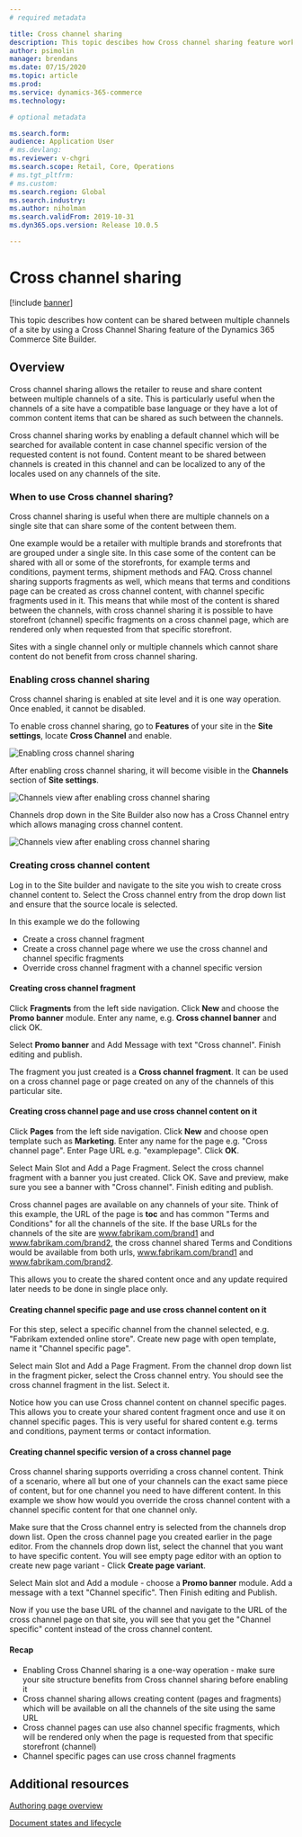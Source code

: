 ```yaml
---
# required metadata

title: Cross channel sharing
description: This topic descibes how Cross channel sharing feature works in the Site Builder
author: psimolin
manager: brendans
ms.date: 07/15/2020
ms.topic: article
ms.prod: 
ms.service: dynamics-365-commerce
ms.technology: 

# optional metadata

ms.search.form:  
audience: Application User
# ms.devlang: 
ms.reviewer: v-chgri
ms.search.scope: Retail, Core, Operations
# ms.tgt_pltfrm: 
# ms.custom: 
ms.search.region: Global
ms.search.industry: 
ms.author: niholman
ms.search.validFrom: 2019-10-31
ms.dyn365.ops.version: Release 10.0.5

---
```

# Cross channel sharing

[!include [banner](includes/banner.md)]

This topic describes how content can be shared between multiple channels of a site by using a Cross Channel Sharing feature of the Dynamics 365 Commerce Site Builder.

## Overview

Cross channel sharing allows the retailer to reuse and share content between multiple channels of a site. This is particularly useful when the channels of a site have a compatible base language or they have a lot of common content items that can be shared as such between the channels.

Cross channel sharing works by enabling a default channel which will be searched for available content in case channel specific version of the requested content is not found. Content meant to be shared between channels is created in this channel and can be localized to any of the locales used on any channels of the site.

### When to use Cross channel sharing?

Cross channel sharing is useful when there are multiple channels on a single site that can share some of the content between them.

One example would be a retailer with multiple brands and storefronts that are grouped under a single site. In this case some of the content can be shared with all or some of the storefronts, for example terms and conditions, payment terms, shipment methods and FAQ. Cross channel sharing supports fragments as well, which means that terms and conditions page can be created as cross channel content, with channel specific fragments used in it. This means that while most of the content is shared between the channels, with cross channel sharing it is possible to have storefront (channel) specific fragments on a cross channel page, which are rendered only when requested from that specific storefront.

Sites with a single channel only or multiple channels which cannot share content do not benefit from cross channel sharing.

### Enabling cross channel sharing

Cross channel sharing is enabled at site level and it is one way operation. Once enabled, it cannot be disabled.

To enable cross channel sharing, go to **Features** of your site in the **Site settings**, locate **Cross Channel** and enable.

![Enabling cross channel sharing](./media/enabling-cross-channel-sharing.png)

After enabling cross channel sharing, it will become visible in the **Channels** section of **Site settings**.

![Channels view after enabling cross channel sharing](./media/channels-cross-channel.png)

Channels drop down in the Site Builder also now has a Cross Channel entry which allows managing cross channel content.

![Channels view after enabling cross channel sharing](./media/cross-channel-dropdown.png)

### Creating cross channel content

Log in to the Site builder and navigate to the site you wish to create cross channel content to. Select the Cross channel entry from the drop down list and ensure that the source locale is selected.

In this example we do the following
* Create a cross channel fragment
* Create a cross channel page where we use the cross channel and channel specific fragments
* Override cross channel fragment with a channel specific version

#### Creating cross channel fragment

Click **Fragments** from the left side navigation. Click **New** and choose the **Promo banner** module. Enter any name, e.g. **Cross channel banner** and click OK.

Select **Promo banner** and Add Message with text "Cross channel". Finish editing and publish.

The fragment you just created is a **Cross channel fragment**. It can be used on a cross channel page or page created on any of the channels of this particular site.

#### Creating cross channel page and use cross channel content on it

Click **Pages** from the left side navigation. Click **New** and choose open template such as **Marketing**. Enter any name for the page e.g. "Cross channel page". Enter Page URL e.g. "examplepage". Click **OK**.

Select Main Slot and Add a Page Fragment. Select the cross channel fragment with a banner you just created. Click OK. Save and preview, make sure you see a banner with "Cross channel". Finish editing and publish.

Cross channel pages are available on any channels of your site. Think of this example, the URL of the page is **toc** and has common "Terms and Conditions" for all the channels of the site. If the base URLs for the channels of the site are www.fabrikam.com/brand1 and www.fabrikam.com/brand2, the cross channel shared Terms and Conditions would be available from both urls, www.fabrikam.com/brand1 and www.fabrikam.com/brand2.

This allows you to create the shared content once and any update required later needs to be done in single place only.

#### Creating channel specific page and use cross channel content on it

For this step, select a specific channel from the channel selected, e.g. "Fabrikam extended online store". Create new page with open template, name it "Channel specific page".

Select main Slot and Add a Page Fragment. From the channel drop down list in the fragment picker, select the Cross channel entry. You should see the cross channel fragment in the list. Select it.

Notice how you can use Cross channel content on channel specific pages. This allows you to create your shared content fragment once and use it on channel specific pages. This is very useful for shared content e.g. terms and conditions, payment terms or contact information.

#### Creating channel specific version of a cross channel page

Cross channel sharing supports overriding a cross channel content. Think of a scenario, where all but one of your channels can the exact same piece of content, but for one channel you need to have different content. In this example we show how would you override the cross channel content with a channel specific content for that one channel only.

Make sure that the Cross channel entry is selected from the channels drop down list. Open the cross channel page you created earlier in the page editor. From the channels drop down list, select the channel that you want to have specific content. You will see empty page editor with an option to create new page variant - Click **Create page variant**.

Select Main slot and Add a module - choose a **Promo banner** module. Add a message with a text "Channel specific". Then Finish editing and Publish.

Now if you use the base URL of the channel and navigate to the URL of the cross channel page on that site, you will see that you get the "Channel specific" content instead of the cross channel content.

#### Recap

* Enabling Cross Channel sharing is a one-way operation - make sure your site structure benefits from Cross channel sharing before enabling it
* Cross channel sharing allows creating content (pages and fragments) which will be available on all the channels of the site using the same URL
* Cross channel pages can use also channel specific fragments, which will be rendered only when the page is requested from that specific storefront (channel)
* Channel specific pages can use cross channel fragments
 
## Additional resources

[Authoring page overview](authoring-home-overview.md)

[Document states and lifecycle](document-states-overview.md)
